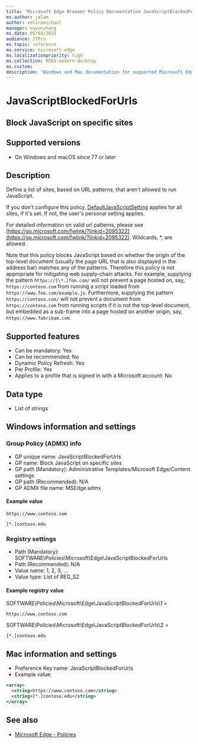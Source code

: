 ```yaml
---
title: "Microsoft Edge Browser Policy Documentation JavaScriptBlockedForUrls"
ms.author: jalam
author: vmliramichael
manager: nuyunzhang
ms.date: 05/08/2025
audience: ITPro
ms.topic: reference
ms.service: microsoft-edge
ms.localizationpriority: high
ms.collection: M365-modern-desktop
ms.custom:
description: "Windows and Mac documentation for supported Microsoft Edge Browser policy: Block JavaScript on specific sites"
---
```


<!--THIS FILE IS AUTOMATICALLY GENERATED. MANUAL CHANGES WILL BE OVERWRITTEN.-->
<!--Please contact the Microsoft Edge Manageability team with any questions.-->

# JavaScriptBlockedForUrls

## Block JavaScript on specific sites


## Supported versions

- On Windows and macOS since 77 or later

## Description

Define a list of sites, based on URL patterns, that aren't allowed to run JavaScript.

If you don't configure this policy, [DefaultJavaScriptSetting](DefaultJavaScriptSetting.md) applies for all sites, if it's set. If not, the user's personal setting applies.

For detailed information on valid url patterns, please see [https://go.microsoft.com/fwlink/?linkid=2095322](https://go.microsoft.com/fwlink/?linkid=2095322). Wildcards, *, are allowed.

Note that this policy blocks JavaScript based on whether the origin of the top-level document (usually the page URL that is also displayed in the address bar) matches any of the patterns. Therefore this policy is not appropriate for mitigating web supply-chain attacks. For example, supplying the pattern `https://[\*.]foo.com/` will not prevent a page hosted on, say, `https://contoso.com` from running a script loaded from `https://www.foo.com/example.js`. Furthermore, supplying the pattern `https://contoso.com/` will not prevent a document from `https://contoso.com` from running scripts if it is not the top-level document, but embedded as a sub-frame into a page hosted on another origin, say, `https://www.fabrikam.com`.

## Supported features

- Can be mandatory: Yes
- Can be recommended: No
- Dynamic Policy Refresh: Yes
- Per Profile: Yes
- Applies to a profile that is signed in with a Microsoft account: No

## Data type

- List of strings

## Windows information and settings

### Group Policy (ADMX) info

- GP unique name: JavaScriptBlockedForUrls
- GP name: Block JavaScript on specific sites
- GP path (Mandatory): Administrative Templates/Microsoft Edge/Content settings
- GP path (Recommended): N/A
- GP ADMX file name: MSEdge.admx

#### Example value

```
https://www.contoso.com
```

```
[*.]contoso.edu
```

### Registry settings

- Path (Mandatory): SOFTWARE\Policies\Microsoft\Edge\JavaScriptBlockedForUrls
- Path (Recommended): N/A
- Value name: 1, 2, 3, ...
- Value type: List of REG_SZ

#### Example registry value

SOFTWARE\Policies\Microsoft\Edge\JavaScriptBlockedForUrls\1 =
```
https://www.contoso.com
```

SOFTWARE\Policies\Microsoft\Edge\JavaScriptBlockedForUrls\2 =
```
[*.]contoso.edu
```




## Mac information and settings

- Preference Key name: JavaScriptBlockedForUrls
- Example value:

```xml
<array>
  <string>https://www.contoso.com</string>
  <string>[*.]contoso.edu</string>
</array>
```

## See also
- [Microsoft Edge - Policies](../microsoft-edge-policies.md)
